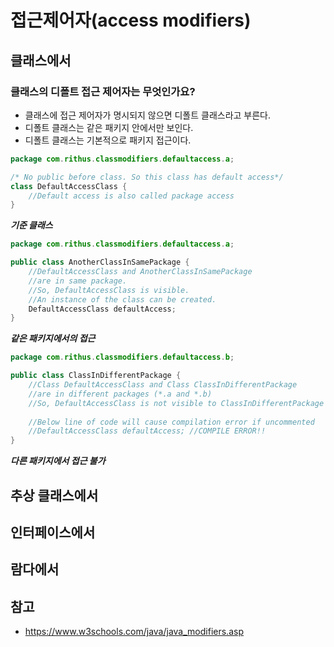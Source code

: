 # 접근제어자(access modifiers)





## 클래스에서

### 클래스의 디폴트 접근 제어자는 무엇인가요?

- 클래스에 접근 제어자가 명시되지 않으면 디폴트 클래스라고 부른다.
- 디폴트 클래스는 같은 패키지 안에서만 보인다.
- 디폴트 클래스는 기본적으로 패키지 접근이다.



```java
package com.rithus.classmodifiers.defaultaccess.a;

/* No public before class. So this class has default access*/
class DefaultAccessClass {
	//Default access is also called package access    
}
```

***기준 클래스***

```java
package com.rithus.classmodifiers.defaultaccess.a;

public class AnotherClassInSamePackage {
    //DefaultAccessClass and AnotherClassInSamePackage 
    //are in same package.
    //So, DefaultAccessClass is visible.
    //An instance of the class can be created.    
    DefaultAccessClass defaultAccess;
}
```

***같은 패키지에서의 접근***

```java
package com.rithus.classmodifiers.defaultaccess.b;

public class ClassInDifferentPackage {
    //Class DefaultAccessClass and Class ClassInDifferentPackage
    //are in different packages (*.a and *.b)
    //So, DefaultAccessClass is not visible to ClassInDifferentPackage
    
    //Below line of code will cause compilation error if uncommented
    //DefaultAccessClass defaultAccess; //COMPILE ERROR!!    
}
```

***다른 패키지에서 접근 불가***



## 추상 클래스에서



## 인터페이스에서



## 람다에서





## 참고 

- https://www.w3schools.com/java/java_modifiers.asp